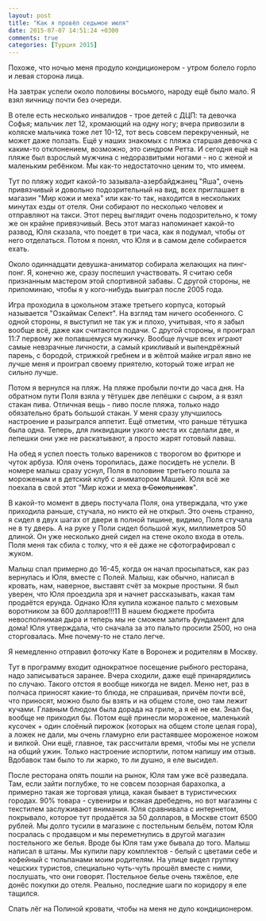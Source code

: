 ```yaml
---
layout: post
title: "Как я провёл седьмое июля"
date: 2015-07-07 14:51:24 +0300
comments: true
categories: [Турция 2015]
---
```

Похоже, что ночью меня продуло кондиционером - утром болело горло и левая сторона лица.

На завтрак успели около половины восьмого, народу ещё было мало. Я взял яичницу почти без очереди.

В отеле есть несколько инвалидов - трое детей с ДЦП: та девочка Софья; мальчик лет 12, хромающий на одну ногу; вчера привозили в коляске мальчика тоже лет 10-12, тот весь совсем перекрученный, не может даже ползать. Ещё у наших знакомых с пляжа старшая девочка с каким-то отклонением, возможно, это синдром Ретта. И сегодня ещё на пляже был взрослый мужчина с недоразвитыми ногами - но с женой и маленьким ребёнком. Мы как-то недостаточно ценим то, что имеем.

Тут по пляжу ходит какой-то зазывала-азербайджанец "Яша", очень привязчивый и довольно подозрительный на вид, всех приглашает в магазин "Мир кожи и меха" или как-то так, находится в нескольких минутах езды от отеля. Они собирают по несколько человек и отправляют на такси. Этот перец выглядит очень подозрительно, к тому же он крайне привязчивый. Весь этот магаз напоминает какой-то развод, Юля сказала, что поедет в три часа, как я подумал, чтобы от него отделаться. Потом я понял, что Юля и в самом деле собирается ехать.

Около одиннадцати девушка-аниматор собирала желающих на пинг-понг. Я, конечно же, сразу поспешил участвовать. Я считаю себя признанным мастером этой спортивной забавы. С другой стороны, не припоминаю, чтобы я у кого-нибудь выиграл после 2005 года. 

Игра проходила в цокольном этаже третьего корпуса, который называется "Озкаймак Селект". На взгляд там ничего особенного. С одной стороны, я выступил не так уж и плохо, учитывая, что я забыл вообще всё, даже как считаются подачи. С другой стороны, я проиграл 11:7 первому же попавшемуся мужичку. Вообще лучше всех играют самые невзрачные личности, а самый крикливый и выпендрёжный парень, с бородой, стрижкой гребнем и в жёлтой майке играл явно не лучше меня и проиграл своему приятелю, который тоже играл не сильно лучше.

Потом я вернулся на пляж. На пляже пробыли почти до часа дня. На обратном пути Поля взяла у тётушек две лепёшки с сыром, а я взял стакан пива. Отличная вещь - пиво после пляжа, только надо обязательно брать большой стакан. У меня сразу улучшилось настроение и разыгрался аппетит. Ещё отметим, что раньше тётушка была одна. Теперь, для ликвидации узкого места их сделали две, и лепешки они уже не раскатывают, а просто жарят готовый лаваш.

На обед я успел поесть только вареников с творогом во фритюре и чуток арбуза. Юля очень торопилась, даже посидеть не успели. В номере малыш сразу уснул, Поля в половине третьего пошла за мороженым и в детский клуб с аниматором Машей. Юля всё же поехала в свой этот "Мир кожи и меха ~~в Сокольниках~~".

В какой-то момент в дверь постучала Поля, она утверждала, что уже приходила раньше, стучала, но никто ей не открыл. Это очень странно, я сидел в двух шагах от двери в полной тишине, видимо, Поля стучала не в ту дверь. А на руке у Поли сидел большой жук, миллиметров 50 длиной. Он уже несколько дней сидел на стене около входа в отель. Поля меня так сбила с толку, что я её даже не сфотографировал с жуком.

Малыш спал примерно до 16-45, когда он начал просыпаться, как раз вернулась и Юля, вместе с Полей. Малыш, как обычно, написал в кровать, нам, наверное, выставят счёт за мокрые простыни. Я был уверен, что Юля проездила зря и начнет рассказывать, какая там продаётся ерунда. Однако Юля купила кожаное пальто с меховым воротником за 600 долларов!!!11 В нашем бюджете пробита невосполнимая дыра и теперь мы не сможем залить фундамент для дома! Юля утверждала, что сначала за это пальто просили 2500, но она сторговалась. Мне почему-то не стало легче. 

Я немедленно отправил фоточку Кате в Воронеж и родителям в Москву.

Тут в программу входит однократное посещение рыбного ресторана, надо записываться заранее. Вчера сходили, даже ещё принарядились по случаю. Такого отстоя я вообще никогда не видел. Меню нет, раз в полчаса приносят какие-то блюда, не спрашивая, причём почти всё, что приносят, можно было бы взять и на общем столе, оно там лежит кучами. Главным блюдом была дорада на гриле, а я её не ем. Знал бы, вообще не приходил бы. Потом ещё принесли мороженое, маленький кусочек + один слоёный пирожок (которых на общем столе целая гора), а ложек не дали, мы очень гламурно ели растаявшее мороженое ножом и вилкой. Они ещё, главное, так рассчитали время, чтобы мы не успели на общий ужин. Только настроение испортили, потом напишу им отзыв. Вдобавок там было то ли жарко, то ли душно, я еле высидел.

После ресторана опять пошли на рынок, Юля там уже всё разведала. Там, если зайти поглубже, то не совсем позорная барахолка, а примерно такая же торговая улица, какая бывает в туристических городах. 90% товара - сувениры и всякая дребедень, но вот магазины с текстилем заслуживают внимания. Юля сравнивала с интернетом, покрывало, которое тут продаётся за 50 долларов, в Москве стоит 6500 рублей.  Мы долго тусили в магазине с постельным бельём, потом Юля посралась с продавцом и мы переметнулись в другой магазин постельного же белья. Вроде бы Юля там уже бывала до того. Малыш написал в штаны. Мы купили пару комплектов - белый с цветами себе и кофейный с тюльпанами моим родителям. На улице видел группку чешских туристов, специально чуть-чуть прошёл вместе с ними, послушать, что они говорят. Постельное белье очень тяжёлое, еле донёс покупки до отеля. Реально, последние шаги по коридору я еле тащился.

Спать лёг на Полиной кровати, чтобы на меня не дуло кондиционером.